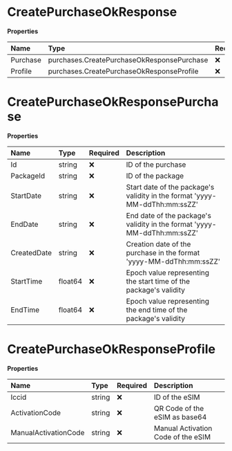 # CreatePurchaseOkResponse

**Properties**

| Name     | Type                                       | Required | Description |
| :------- | :----------------------------------------- | :------- | :---------- |
| Purchase | purchases.CreatePurchaseOkResponsePurchase | ❌       |             |
| Profile  | purchases.CreatePurchaseOkResponseProfile  | ❌       |             |

# CreatePurchaseOkResponsePurchase

**Properties**

| Name        | Type    | Required | Description                                                                |
| :---------- | :------ | :------- | :------------------------------------------------------------------------- |
| Id          | string  | ❌       | ID of the purchase                                                         |
| PackageId   | string  | ❌       | ID of the package                                                          |
| StartDate   | string  | ❌       | Start date of the package's validity in the format 'yyyy-MM-ddThh:mm:ssZZ' |
| EndDate     | string  | ❌       | End date of the package's validity in the format 'yyyy-MM-ddThh:mm:ssZZ'   |
| CreatedDate | string  | ❌       | Creation date of the purchase in the format 'yyyy-MM-ddThh:mm:ssZZ'        |
| StartTime   | float64 | ❌       | Epoch value representing the start time of the package's validity          |
| EndTime     | float64 | ❌       | Epoch value representing the end time of the package's validity            |

# CreatePurchaseOkResponseProfile

**Properties**

| Name                 | Type   | Required | Description                        |
| :------------------- | :----- | :------- | :--------------------------------- |
| Iccid                | string | ❌       | ID of the eSIM                     |
| ActivationCode       | string | ❌       | QR Code of the eSIM as base64      |
| ManualActivationCode | string | ❌       | Manual Activation Code of the eSIM |

